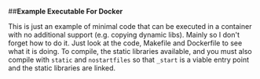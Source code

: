 ##__Example Executable For Docker__

This is just an example of minimal code that can be executed in a
container with no additional support (e.g. copying dynamic libs).  Mainly 
so I don't forget how to do it.  Just look at the code, 
Makefile and Dockerfile to see what it is doing.  To compile, 
the static libraries available, and you must also compile with 
`static` and `nostartfiles` so that `_start` is a viable entry point 
and the static libraries are linked.
